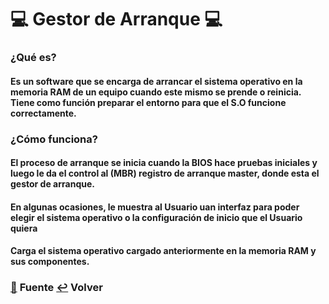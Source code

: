 # 💻 Gestor de Arranque 💻

### ¿Qué es?
####
#### Es un software que se encarga de arrancar el sistema operativo en la memoria RAM de un equipo cuando este mismo se prende o reinicia. Tiene como función preparar el entorno para que el S.O funcione correctamente.

### ¿Cómo funciona?
####
#### El proceso de arranque se inicia cuando la BIOS hace pruebas iniciales y luego le da el control al (MBR) registro de arranque master, donde esta el gestor de arranque.
#### En algunas ocasiones, le muestra al Usuario uan interfaz para poder elegir el sistema operativo o la configuración de inicio que el Usuario quiera
#### Carga el sistema operativo cargado anteriormente en la memoria RAM y sus componentes.

### [:pushpin:](https://ubuntu.com/download/desktop#system-requirements) **Fuente**  [:leftwards_arrow_with_hook:](..) **Volver**
